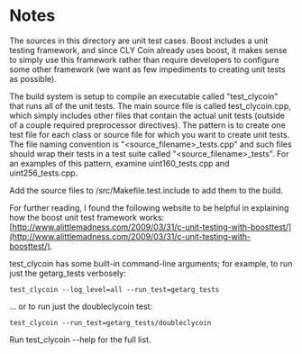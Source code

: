 # Notes
The sources in this directory are unit test cases.  Boost includes a
unit testing framework, and since CLY Coin already uses boost, it makes
sense to simply use this framework rather than require developers to
configure some other framework (we want as few impediments to creating
unit tests as possible).

The build system is setup to compile an executable called "test_clycoin"
that runs all of the unit tests.  The main source file is called
test_clycoin.cpp, which simply includes other files that contain the
actual unit tests (outside of a couple required preprocessor
directives).  The pattern is to create one test file for each class or
source file for which you want to create unit tests.  The file naming
convention is "<source_filename>_tests.cpp" and such files should wrap
their tests in a test suite called "<source_filename>_tests".  For an
examples of this pattern, examine uint160_tests.cpp and
uint256_tests.cpp.

Add the source files to /src/Makefile.test.include to add them to the build.

For further reading, I found the following website to be helpful in
explaining how the boost unit test framework works:
[http://www.alittlemadness.com/2009/03/31/c-unit-testing-with-boosttest/](http://www.alittlemadness.com/2009/03/31/c-unit-testing-with-boosttest/).

test_clycoin has some built-in command-line arguments; for
example, to run just the getarg_tests verbosely:

    test_clycoin --log_level=all --run_test=getarg_tests

... or to run just the doubleclycoin test:

    test_clycoin --run_test=getarg_tests/doubleclycoin

Run  test_clycoin --help   for the full list.


